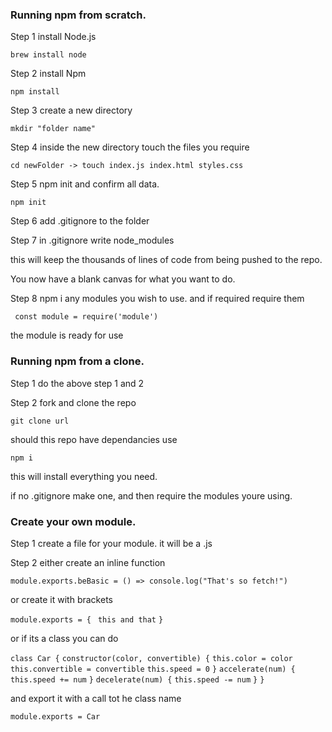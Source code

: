### Running npm from scratch.

Step 1 install Node.js

```brew install node```

Step 2 install Npm

```npm install```

Step 3 create a new directory

```mkdir "folder name"```

Step 4 inside the new directory touch the files you require

```cd newFolder -> touch index.js index.html styles.css```

Step 5 npm init and confirm all data.

```npm init```

Step 6 add .gitignore to the folder 

Step 7 in .gitignore write node_modules 

this will keep the thousands of lines of code from being pushed to the repo.

You now have a blank canvas for what you want to do. 

Step 8 npm i any modules you wish to use. and if required require them

``` const module = require('module')```

the module is ready for use

### Running npm from a clone.

Step 1 do the above step 1 and 2

Step 2 fork and clone the repo

```git clone url```

should this repo have dependancies use 

```npm i```

this will install everything you need. 

if no .gitignore make one, and then require the modules youre using. 

### Create your own module. 

Step 1 create a file for your module. it will be a .js

Step 2 either create an inline function

```module.exports.beBasic = () => console.log("That's so fetch!")```

or create it with brackets 

```module.exports = {```
``` this and that```
```}```

or if its a class you can do 

```class Car {```
    ```constructor(color, convertible) {```
        ```this.color = color```
        ```this.convertible = convertible```
        ```this.speed = 0```
    ```}```
    ```accelerate(num) {```
        ```this.speed += num```
```}```
    ```decelerate(num) {```
        ```this.speed -= num```
    ```}```
```}```

and export it with a call tot he class name

```module.exports = Car```
